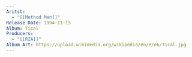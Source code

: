 ```yaml
---
Aritst:
  - "[[Method Man]]"
Release Date: 1994-11-15
Album: Tical
Producers:
  - "[[RZA]]"
Album Art: https://upload.wikimedia.org/wikipedia/en/e/e6/Tical.jpg
---
```

